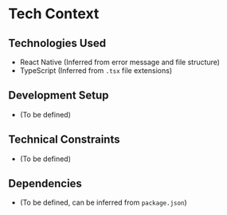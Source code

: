 # Tech Context

## Technologies Used
- React Native (Inferred from error message and file structure)
- TypeScript (Inferred from `.tsx` file extensions)

## Development Setup
- (To be defined)

## Technical Constraints
- (To be defined)

## Dependencies
- (To be defined, can be inferred from `package.json`)
